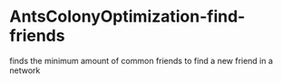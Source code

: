 # AntsColonyOptimization-find-friends
finds the minimum amount of common friends to find a new friend in a network
